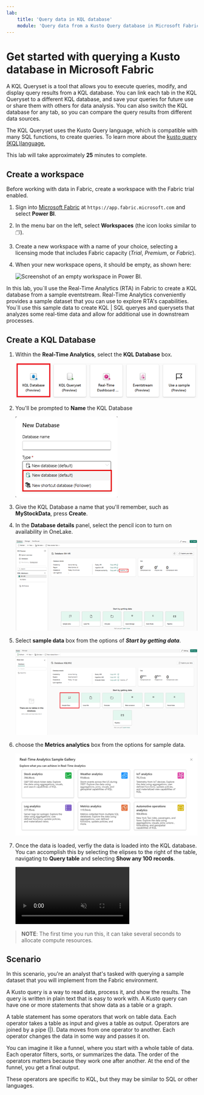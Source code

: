 ```yaml
---
lab:
    title: 'Query data in KQL database'
    module: 'Query data from a Kusto Query database in Microsoft Fabric'
---
```

# Get started with querying a Kusto database in Microsoft Fabric
A KQL Queryset is a tool that allows you to execute queries, modify, and display query results from a KQL database. You can link each tab in the KQL Queryset to a different KQL database, and save your queries for future use or share them with others for data analysis. You can also switch the KQL database for any tab, so you can compare the query results from different data sources.

The KQL Queryset uses the Kusto Query language, which is compatible with many SQL functions, to create queries. To learn more about the [kusto query (KQL)language](https://learn.microsoft.com/en-us/azure/data-explorer/kusto/query/?context=%2Ffabric%2Fcontext%2Fcontext), 

This lab will take approximately **25** minutes to complete.

## Create a workspace

Before working with data in Fabric, create a workspace with the Fabric trial enabled.

1. Sign into [Microsoft Fabric](https://app.fabric.microsoft.com) at `https://app.fabric.microsoft.com` and select **Power BI**.
2. In the menu bar on the left, select **Workspaces** (the icon looks similar to &#128455;).
3. Create a new workspace with a name of your choice, selecting a licensing mode that includes Fabric capacity (*Trial*, *Premium*, or *Fabric*).
4. When your new workspace opens, it should be empty, as shown here:

    ![Screenshot of an empty workspace in Power BI.](./Images/new-workspace.png)

In this lab, you´ll use the Real-Time Analytics (RTA) in Fabric to create a KQL database from a sample eventstream. Real-Time Analytics  conveniently provides a sample dataset that you can use to explore RTA's capabilities. You´ll use this sample data to create KQL | SQL queryes and querysets that analyzes some real-time data and allow for additional use in downstream processes.

## Create a KQL Database

1. Within the **Real-Time Analytics**, select the **KQL Database** box.

   ![Image of choose kqldatabase](./Images/select-kqldatabase.png)

2. You'll be prompted to **Name** the KQL Database

   ![Image of name kqldatabase](./Images/name-kqldatabase.png)

3. Give the KQL Database a name that you'll remember, such as **MyStockData**, press **Create**.

4. In the **Database details** panel, select the pencil icon to turn on availability in OneLake.

   ![Image of enable onelake](./Images/enable-onelake-availability.png)

5. Select **sample data** box from the options of ***Start by getting data***.
 
   ![Image of selection options with sample data highlighted](./Images/load-sample-data.png)

6. choose the **Metrics analytics** box from the options for sample data.

   ![Image of choosing analytics data for lab](./Images/create-sample-data.png)

7. Once the data is loaded, verfiy the data is loaded into the KQL database. You can accomplish this by selecting the elipses to the right of the table, navigating to **Query table** and selecting **Show any 100 records**.

    <div><video controls src="./Images/check-kql-sample-dataset.mp4" muted="false" autoplay loop></video></div>

> **NOTE**: The first time you run this, it can take several seconds to allocate compute resources.

## Scenario
In this scenario, you're an analyst that's tasked with querying a sample dataset that you will implement from the Fabric environment.



A Kusto query is a way to read data, process it, and show the results. The query is written in plain text that is easy to work with. A Kusto query can have one or more statements that show data as a table or a graph.

A table statement has some operators that work on table data. Each operator takes a table as input and gives a table as output. Operators are joined by a pipe (|). Data moves from one operator to another. Each operator changes the data in some way and passes it on.

You can imagine it like a funnel, where you start with a whole table of data. Each operator filters, sorts, or summarizes the data. The order of the operators matters because they work one after another. At the end of the funnel, you get a final output.

These operators are specific to KQL, but they may be similar to SQL or other languages.